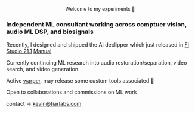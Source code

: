 <p align="center">
<font size=2 **> Welcome to my experiments 👋 </font>
</p>

### Independent ML consultant working across comptuer vision, audio ML DSP, and biosignals
Recently, I designed and shipped the AI declipper which just released in [Fl Studio 21.1](https://www.image-line.com/fl-studio-learning/fl-studio-online-manual/html/plugins/editortool_clean.htm#declip) [Manual](https://www.image-line.com/fl-studio-learning/fl-studio-online-manual/html/plugins/editortool_clean.htm#declip})


Currently continuing ML research into audio restoration/separation, video search, and video generation.

Active [warper](https://github.com/Sxela/WarpFusion),  may release some custom tools associated 🤔


Open to collaborations and commissions on ML work 


contact -> kevin@fiarlabs.com

<!--
**ksasso1028/ksasso1028** is a ✨ _special_ ✨ repository because its `README.md` (this file) appears on your GitHub profile.

Here are some ideas to get you started:

- 🔭 I’m currently working on ...
- 🌱 I’m currently learning ...
- 👯 I’m looking to collaborate on ...
- 🤔 I’m looking for help with ...
- 💬 Ask me about ...
- 📫 How to reach me: ...
- 😄 Pronouns: ...
- ⚡ Fun fact: ...
-->
